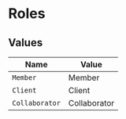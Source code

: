 # Roles


## Values

| Name           | Value          |
| -------------- | -------------- |
| `Member`       | Member         |
| `Client`       | Client         |
| `Collaborator` | Collaborator   |